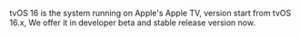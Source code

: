 tvOS 16 is the system running on Apple's Apple TV, version start from tvOS 16.x, We offer it in developer beta and stable release version now.